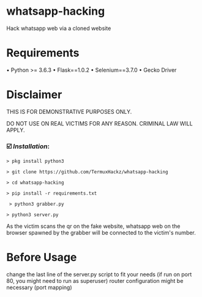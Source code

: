 # whatsapp-hacking
Hack whatsapp web via a cloned website

# Requirements

• Python >= 3.6.3
• Flask==1.0.2
• Selenium==3.7.0
• Gecko Driver

# Disclaimer

THIS IS FOR DEMONSTRATIVE PURPOSES ONLY.

DO NOT USE ON REAL VICTIMS FOR ANY REASON. CRIMINAL LAW WILL APPLY.


### ☑️ ***Installation***:
```
> pkg install python3
```
```
> git clone https://github.com/TermuxHackz/whatsapp-hacking
```
```
> cd whatsapp-hacking
```
```
> pip install -r requirements.txt
```
```
 > python3 grabber.py
```
```
> python3 server.py
```

As the victim scans the qr on the fake website, whatsapp web on the browser spawned by the grabber will be connected to the victim's number.

# Before Usage

change the last line of the server.py script to fit your needs (if run on port 80, you might need to run as superuser)
router configuration might be necessary (port mapping)
